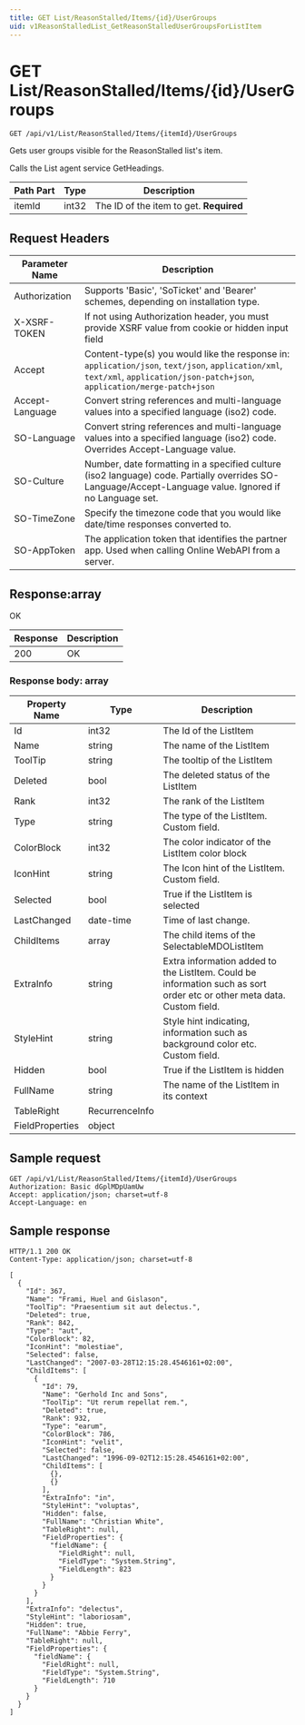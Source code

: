 ```yaml
---
title: GET List/ReasonStalled/Items/{id}/UserGroups
uid: v1ReasonStalledList_GetReasonStalledUserGroupsForListItem
---
```


# GET List/ReasonStalled/Items/{id}/UserGroups

```http
GET /api/v1/List/ReasonStalled/Items/{itemId}/UserGroups
```

Gets user groups visible for the ReasonStalled list's item.


Calls the List agent service GetHeadings.





| Path Part | Type | Description |
|-----------|------|-------------|
| itemId | int32 | The ID of the item to get. **Required** |



## Request Headers

| Parameter Name | Description |
|----------------|-------------|
| Authorization  | Supports 'Basic', 'SoTicket' and 'Bearer' schemes, depending on installation type. |
| X-XSRF-TOKEN   | If not using Authorization header, you must provide XSRF value from cookie or hidden input field |
| Accept         | Content-type(s) you would like the response in: `application/json`, `text/json`, `application/xml`, `text/xml`, `application/json-patch+json`, `application/merge-patch+json` |
| Accept-Language | Convert string references and multi-language values into a specified language (iso2) code. |
| SO-Language | Convert string references and multi-language values into a specified language (iso2) code. Overrides Accept-Language value. |
| SO-Culture | Number, date formatting in a specified culture (iso2 language) code. Partially overrides SO-Language/Accept-Language value. Ignored if no Language set. |
| SO-TimeZone | Specify the timezone code that you would like date/time responses converted to. |
| SO-AppToken | The application token that identifies the partner app. Used when calling Online WebAPI from a server. |


## Response:array

OK

| Response | Description |
|----------------|-------------|
| 200 | OK |

### Response body: array

| Property Name | Type |  Description |
|----------------|------|--------------|
| Id | int32 | The Id of the ListItem |
| Name | string | The name of the ListItem |
| ToolTip | string | The tooltip of the ListItem |
| Deleted | bool | The deleted status of the ListItem |
| Rank | int32 | The rank of the ListItem |
| Type | string | The type of the ListItem. Custom field. |
| ColorBlock | int32 | The color indicator of the ListItem color block |
| IconHint | string | The Icon hint of the ListItem. Custom field. |
| Selected | bool | True if the ListItem is selected |
| LastChanged | date-time | Time of last change. |
| ChildItems | array | The child items of the SelectableMDOListItem |
| ExtraInfo | string | Extra information added to the ListItem. Could be information such as sort order etc or other meta data. Custom field. |
| StyleHint | string | Style hint indicating, information such as background color etc. Custom field. |
| Hidden | bool | True if the ListItem is hidden |
| FullName | string | The name of the ListItem in its context |
| TableRight | RecurrenceInfo |  |
| FieldProperties | object |  |

## Sample request

```http!
GET /api/v1/List/ReasonStalled/Items/{itemId}/UserGroups
Authorization: Basic dGplMDpUamUw
Accept: application/json; charset=utf-8
Accept-Language: en
```

## Sample response

```http_
HTTP/1.1 200 OK
Content-Type: application/json; charset=utf-8

[
  {
    "Id": 367,
    "Name": "Frami, Huel and Gislason",
    "ToolTip": "Praesentium sit aut delectus.",
    "Deleted": true,
    "Rank": 842,
    "Type": "aut",
    "ColorBlock": 82,
    "IconHint": "molestiae",
    "Selected": false,
    "LastChanged": "2007-03-28T12:15:28.4546161+02:00",
    "ChildItems": [
      {
        "Id": 79,
        "Name": "Gerhold Inc and Sons",
        "ToolTip": "Ut rerum repellat rem.",
        "Deleted": true,
        "Rank": 932,
        "Type": "earum",
        "ColorBlock": 786,
        "IconHint": "velit",
        "Selected": false,
        "LastChanged": "1996-09-02T12:15:28.4546161+02:00",
        "ChildItems": [
          {},
          {}
        ],
        "ExtraInfo": "in",
        "StyleHint": "voluptas",
        "Hidden": false,
        "FullName": "Christian White",
        "TableRight": null,
        "FieldProperties": {
          "fieldName": {
            "FieldRight": null,
            "FieldType": "System.String",
            "FieldLength": 823
          }
        }
      }
    ],
    "ExtraInfo": "delectus",
    "StyleHint": "laboriosam",
    "Hidden": true,
    "FullName": "Abbie Ferry",
    "TableRight": null,
    "FieldProperties": {
      "fieldName": {
        "FieldRight": null,
        "FieldType": "System.String",
        "FieldLength": 710
      }
    }
  }
]
```